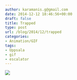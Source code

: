 ```yaml
---
author: karamanis.g@gmail.com
date: 2014-12-12 18:46:56+00:00
draft: false
title: Trapped
type: post
url: /blog/2014/12/trapped
categories:
- Animation/GIF
tags:
- Uppsala
- gif
- escalator
---
```


![](image-asset.gif)

